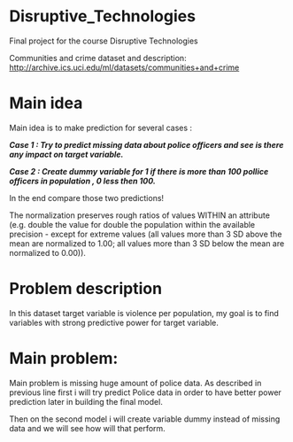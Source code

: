 # Disruptive_Technologies
Final project for the course Disruptive Technologies

Communities and crime dataset and description: http://archive.ics.uci.edu/ml/datasets/communities+and+crime

# Main idea
Main idea is to make prediction for several cases :

***Case 1 : Try to predict missing data about police officers and see is there any impact on target variable.*** 

***Case 2 : Create dummy variable for 1 if there is more than 100 pollice officers in population , 0 less then 100.***

In the end compare those two predictions!

The normalization preserves rough ratios of values WITHIN an attribute (e.g. double the value for double the population within the available precision - except for extreme values (all values more than 3 SD above the mean are normalized to 1.00; all values more than 3 SD below the mean are normalized to 0.00)).

# Problem description
In this dataset target variable is violence per population, my goal is to find variables with strong predictive power for target variable.

# Main problem:
Main problem is missing huge amount of police data. As described in previous line first i will try predict Police data in order to have better power prediction later in building the final model.

Then on the second model i will create variable dummy instead of missing data and we will see how will that perform.
